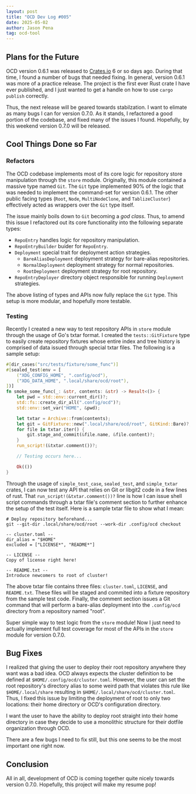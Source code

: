 ```yaml
---
layout: post
title: "OCD Dev Log #005"
date: 2025-05-02
author: Jason Pena
tag: ocd-tool
---
```


## Plans for the Future

OCD version 0.6.1 was released to [Crates.io][ocd-crates-io] 6 or so days ago.
During that time, I found a number of bugs that needed fixing. In general,
version 0.6.1 was more of a practice release. The project is the first ever Rust
crate I have ever published, and I just wanted to get a handle on how to use
`cargo publish` correctly.

Thus, the next release will be geared towards stabilzation. I want to elimate as
many bugs I can for version 0.7.0. As it stands, I refactored a good portion of
the codebase, and fixed many of the issues I found. Hopefully, by this weekend
version 0.7.0 will be released.

## Cool Things Done so Far

### Refactors

The OCD codebase implements most of its core logic for repository store
manipulation through the `store` module. Originally, this module contained a
massive type named `Git`. The `Git` type implemented 90% of the logic that was
needed to implement the command-set for version 0.6.1. The other public facing
types (`Root`, `Node`, `MultiNodeClone`, and `TablizeCluster`) effectively acted
as wrappers over the `Git` type itself.

The issue mainly boils down to `Git` becoming a _god class_. Thus, to amend this
issue I refactored out its core functionality into the following separate types:

- `RepoEntry` handles logic for repository manipulation.
- `RepoEntryBuilder` buider for `RepoEntry`.
- `Deployment` special trait for deployment action strategies.
    - `BareAliasDeployment` deployment strategy for bare-alias repositories.
    - `NormalDeployment` deployment strategy for normal repositories.
    - `RootDeployment` deployment strategy for root repository.
- `RepoEntryDeployer` directory object responsible for running `Deployment`
  strategies.

The above listing of types and APIs now fully replace the `Git` type. This setup
is more modular, and hopefully more testable.

### Testing

Recently I created a new way to test repository APIs in `store` module through
the usage of Go's txtar format. I created the `tests::GitFixture` type to easily
create repository fixtures whose entire index and tree history is comprised of
data issued through special txtar files. The following is a sample setup:

```rust
#[dir_cases("src/tests/fixture/some_func")]
#[sealed_test(env = [
    ("XDG_CONFIG_HOME", ".config/ocd"),
    ("XDG_DATA_HOME", ".local/share/ocd/root"),
])]
fn smoke_some_func(_: &str, contents: &str) -> Result<()> {
    let pwd = std::env::current_dir()?;
    std::fs::create_dir_all(".config/ocd")?;
    std::env::set_var("HOME", &pwd);

    let txtar = Archive::from(contents);
    let git = GitFixture::new(".local/share/ocd/root", GitKind::Bare)?;
    for file in txtar.iter() {
        git.stage_and_commit(&file.name, &file.content)?;
    }
    run_script!(&txtar.comment())?;

    // Testing occurs here...

    Ok(())
}
```

Through the usage of `simple_test_case`, `sealed_test`, and `simple_txtar`
crates, I can now test any API that relies on Git or libgit2 code in a few
lines of rust. That `run_script!(&txtar.comment())?` line is how I can issue
shell script commands through a txtar file's comment section to further enhance
the setup of the test itself. Here is a sample txtar file to show what I mean:

```
# Deploy repository beforehand...
git --git-dir .local/share/ocd/root --work-dir .config/ocd checkout

-- cluster.toml --
dir_alias = "$HOME"
excluded = ["LICENSE*", "README*"]

-- LICENSE --
Copy of license right here!

-- README.txt --
Introduce newcomers to root of cluster!
```

The above txtar file contains three files: `cluster.toml`, `LICENSE`, and
`README.txt`. These files will be staged and commited into a fixture repository
from the sample test code. Finally, the comment section issues a Git command
that will perform a bare-alias deployment into the `.config/ocd` directory
from a repository named "root".

Super simple way to test logic from the `store` module! Now I just need to
actually implement full test coverage for most of the APIs in the `store`
module for version 0.7.0.

## Bug Fixes

I realized that giving the user to deploy their root repository anywhere they
want was a bad idea. OCD always expects the cluster definition to be defined
at `$HOME/.config/ocd/cluster.toml`. However, the user can set the root
repository's directory alias to some weird path that violates this rule like
`$HOME/.local/share` resulting in `$HOME/.local/share/ocd/cluster.toml`. Thus,
I fixed this issue by limiting the deployment of root to only two locations:
their home directory or OCD's configuration directory.

I want the user to have the ability to deploy root straight into their home
directory in case they decide to use a monolithic structure for their dotfile
organization through OCD.

There are a few bugs I need to fix still, but this one seems to be the most
important one right now.

## Conclusion

All in all, development of OCD is coming together quite nicely towards version
0.7.0. Hopefully, this project will make my resume pop!

[ocd-crates-io]: crates.io/crates/ocd
